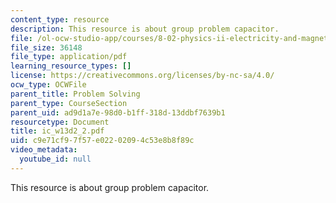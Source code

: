 ```yaml
---
content_type: resource
description: This resource is about group problem capacitor.
file: /ol-ocw-studio-app/courses/8-02-physics-ii-electricity-and-magnetism-spring-2007/c9e71cf97f57e02202094c53e8b8f89c_ic_w13d2_2.pdf
file_size: 36148
file_type: application/pdf
learning_resource_types: []
license: https://creativecommons.org/licenses/by-nc-sa/4.0/
ocw_type: OCWFile
parent_title: Problem Solving
parent_type: CourseSection
parent_uid: ad9d1a7e-98d0-b1ff-318d-13ddbf7639b1
resourcetype: Document
title: ic_w13d2_2.pdf
uid: c9e71cf9-7f57-e022-0209-4c53e8b8f89c
video_metadata:
  youtube_id: null
---
```

This resource is about group problem capacitor.